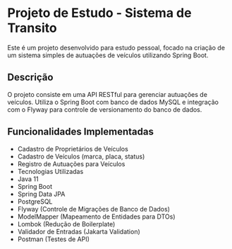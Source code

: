 

# Projeto de Estudo - Sistema de Transito 

Este é um projeto desenvolvido para estudo pessoal, focado na criação de um sistema simples de autuações de veículos utilizando Spring Boot.

## Descrição
O projeto consiste em uma API RESTful para gerenciar autuações de veículos. Utiliza o Spring Boot com banco de dados MySQL e integração com o Flyway para controle de versionamento do banco de dados.

## Funcionalidades Implementadas
- Cadastro de Proprietários de Veículos
- Cadastro de Veículos (marca, placa, status)
- Registro de Autuações para Veículos
- Tecnologias Utilizadas
- Java 11
- Spring Boot
- Spring Data JPA
- PostgreSQL
- Flyway (Controle de Migrações de Banco de Dados)
- ModelMapper (Mapeamento de Entidades para DTOs)
- Lombok (Redução de Boilerplate)
- Validador de Entradas (Jakarta Validation)
- Postman (Testes de API)
